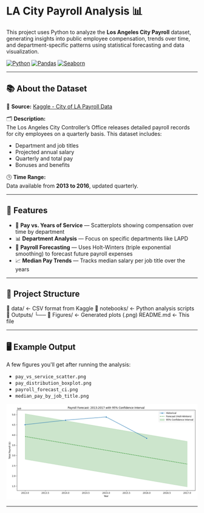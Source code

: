 # LA City Payroll Analysis 📊

This project uses Python to analyze the **Los Angeles City Payroll** dataset, generating insights into public employee compensation, trends over time, and department-specific patterns using statistical forecasting and data visualization.

[![Python](https://img.shields.io/badge/Python-3.10+-blue?logo=python)](https://www.python.org/)
[![Pandas](https://img.shields.io/badge/Pandas-Data%20Analysis-yellow?logo=pandas)](https://pandas.pydata.org/)
[![Seaborn](https://img.shields.io/badge/Seaborn-Visualization-teal?logo=seaborn)](https://seaborn.pydata.org/)

---

## 📚 About the Dataset

📎 **Source:** [Kaggle - City of LA Payroll Data](https://www.kaggle.com/datasets/cityofLA/city-payroll-data/data)

🗂️ **Description:**  
The Los Angeles City Controller’s Office releases detailed payroll records for city employees on a quarterly basis. This dataset includes:

- Department and job titles  
- Projected annual salary  
- Quarterly and total pay  
- Bonuses and benefits

🕒 **Time Range:**  
Data available from **2013 to 2016**, updated quarterly.

---

## 🔧 Features

- 📌 **Pay vs. Years of Service** — Scatterplots showing compensation over time by department
- 📊 **Department Analysis** — Focus on specific departments like LAPD
- 🔮 **Payroll Forecasting** — Uses Holt-Winters (triple exponential smoothing) to forecast future payroll expenses
- 📈 **Median Pay Trends** — Tracks median salary per job title over the years

---

## 📁 Project Structure
📁 data/ ← CSV format from Kaggle
📁 notebooks/ ← Python analysis scripts
📁 Outputs/
└── 📁 Figures/ ← Generated plots (.png)
README.md ← This file

---

## 🖥️ Example Output

A few figures you'll get after running the analysis:

- `pay_vs_service_scatter.png`  
- `pay_distribution_boxplot.png`  
- `payroll_forecast_ci.png`  
- `median_pay_by_job_title.png`

![Payroll Forecast Example](Outputs/Figures/payroll_forecast_ci.png)

---
